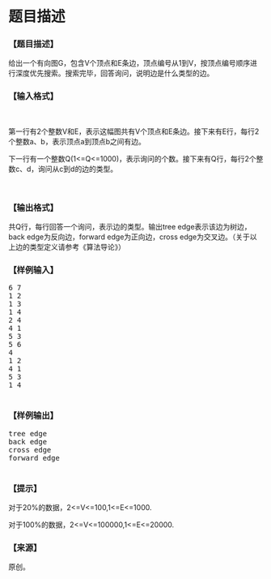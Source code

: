 # 题目描述


<h3>
【题目描述】
</h3>
<p>
给出一个有向图G，包含V个顶点和E条边，顶点编号从1到V，按顶点编号顺序进行深度优先搜索。搜索完毕，回答询问，说明边是什么类型的边。
</p>
<h3>
【输入格式】
</h3>
<p>
<br/>
</p>
<p>
第一行有2个整数V和E，表示这幅图共有V个顶点和E条边。接下来有E行，每行2个整数a、b，表示顶点a到顶点b之间有边。
</p>
<p>
下一行有一个整数Q(1&lt;=Q&lt;=1000)，表示询问的个数。接下来有Q行，每行2个整数c、d，询问从c到d的边的类型。
</p>
<p>
<br/>
</p>
<h3>
【输出格式】
</h3>
<p>
共Q行，每行回答一个询问，表示边的类型。输出tree edge表示该边为树边，back edge为反向边，forward edge为正向边，cross edge为交叉边。（关于以上边的类型定义请参考《算法导论》）
</p>
<h3>
【样例输入】
</h3>
<pre>6 7
1 2
1 3
1 4
2 4
4 1
5 3
5 6
4
1 2
4 1
5 3
1 4

</pre>
<h3>
【样例输出】
</h3>
<pre>tree edge
back edge
cross edge
forward edge

</pre>
<h3>
【提示】
</h3>
<p>
对于20%的数据，2&lt;=V&lt;=100,1&lt;=E&lt;=1000.
</p>
<p>
对于100%的数据，2&lt;=V&lt;=100000,1&lt;=E&lt;=20000.
</p>
<h3>
【来源】
</h3>
<p>
原创。
</p>
